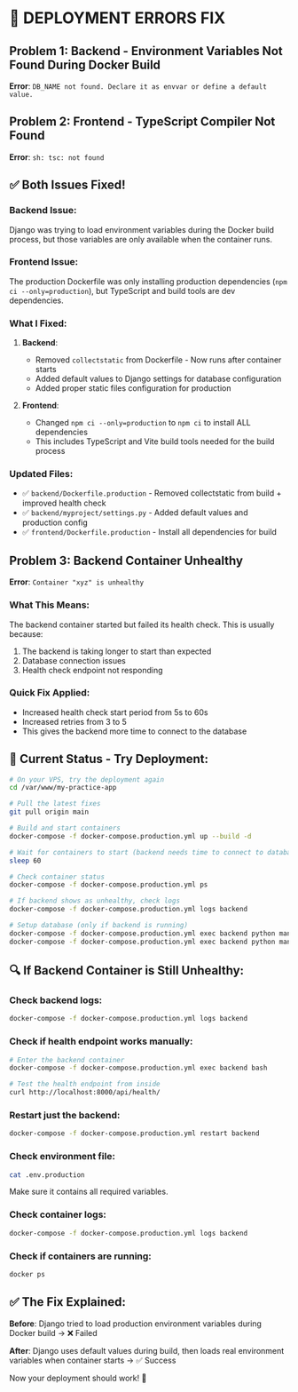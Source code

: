 # 🚨 DEPLOYMENT ERRORS FIX

## Problem 1: Backend - Environment Variables Not Found During Docker Build

**Error**: `DB_NAME not found. Declare it as envvar or define a default value.`

## Problem 2: Frontend - TypeScript Compiler Not Found

**Error**: `sh: tsc: not found`

## ✅ **Both Issues Fixed!**

### **Backend Issue**:

Django was trying to load environment variables during the Docker build process, but those variables are only available when the container runs.

### **Frontend Issue**:

The production Dockerfile was only installing production dependencies (`npm ci --only=production`), but TypeScript and build tools are dev dependencies.

### **What I Fixed:**

1. **Backend**:

   - Removed `collectstatic` from Dockerfile - Now runs after container starts
   - Added default values to Django settings for database configuration
   - Added proper static files configuration for production

2. **Frontend**:
   - Changed `npm ci --only=production` to `npm ci` to install ALL dependencies
   - This includes TypeScript and Vite build tools needed for the build process

### **Updated Files:**

- ✅ `backend/Dockerfile.production` - Removed collectstatic from build + improved health check
- ✅ `backend/myproject/settings.py` - Added default values and production config
- ✅ `frontend/Dockerfile.production` - Install all dependencies for build

## Problem 3: Backend Container Unhealthy

**Error**: `Container "xyz" is unhealthy`

### **What This Means:**
The backend container started but failed its health check. This is usually because:
1. The backend is taking longer to start than expected
2. Database connection issues
3. Health check endpoint not responding

### **Quick Fix Applied:**
- Increased health check start period from 5s to 60s
- Increased retries from 3 to 5
- This gives the backend more time to connect to the database

## 🚀 **Current Status - Try Deployment:**

```bash
# On your VPS, try the deployment again
cd /var/www/my-practice-app

# Pull the latest fixes
git pull origin main

# Build and start containers
docker-compose -f docker-compose.production.yml up --build -d

# Wait for containers to start (backend needs time to connect to database)
sleep 60

# Check container status
docker-compose -f docker-compose.production.yml ps

# If backend shows as unhealthy, check logs
docker-compose -f docker-compose.production.yml logs backend

# Setup database (only if backend is running)
docker-compose -f docker-compose.production.yml exec backend python manage.py migrate
docker-compose -f docker-compose.production.yml exec backend python manage.py collectstatic --noinput
```

## 🔍 **If Backend Container is Still Unhealthy:**

### **Check backend logs:**
```bash
docker-compose -f docker-compose.production.yml logs backend
```

### **Check if health endpoint works manually:**
```bash
# Enter the backend container
docker-compose -f docker-compose.production.yml exec backend bash

# Test the health endpoint from inside
curl http://localhost:8000/api/health/
```

### **Restart just the backend:**
```bash
docker-compose -f docker-compose.production.yml restart backend
```

### **Check environment file:**

```bash
cat .env.production
```

Make sure it contains all required variables.

### **Check container logs:**

```bash
docker-compose -f docker-compose.production.yml logs backend
```

### **Check if containers are running:**

```bash
docker ps
```

## ✅ **The Fix Explained:**

**Before**: Django tried to load production environment variables during Docker build → ❌ Failed

**After**: Django uses default values during build, then loads real environment variables when container starts → ✅ Success

Now your deployment should work! 🎉
